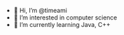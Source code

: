 - 👋 Hi, I’m @timeami
- 👀 I’m interested in computer science
- 🌱 I’m currently learning Java, C++

<!---
timeami/timeami is a ✨ special ✨ repository because its `README.md` (this file) appears on your GitHub profile.
You can click the Preview link to take a look at your changes.
--->

